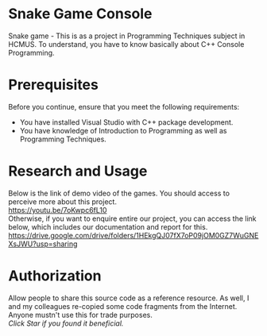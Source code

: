 # Snake Game Console
Snake game - This is as a project in Programming Techniques subject in HCMUS.
To understand, you have to know basically about C++ Console Programming.

# Prerequisites

Before you continue, ensure that you meet the following requirements:

* You have installed Visual Studio with C++ package development.
* You have knowledge of Introduction to Programming as well as Programming Techniques.

# Research and Usage

Below is the link of demo video of the games. You should access to perceive more about this project.  
https://youtu.be/7oKwpc6fL10  
Otherwise, if you want to enquire entire our project, you can access the link below, which includes our documentation and report for this.  
https://drive.google.com/drive/folders/1HEkgQJ07fX7oP09jOM0GZ7WuGNEXsJWU?usp=sharing

# Authorization

Allow people to share this source code as a reference resource. As well, I and my colleagues re-copied some code fragments from the Internet. Anyone mustn't use this for trade purposes.  
*Click Star if you found it beneficial.*
